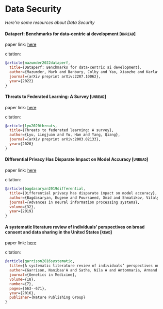 # Data Security
*Here're some resources about Data Security*


#### Dataperf: Benchmarks for data-centric ai development [`UNREAD`]

paper link: [here](https://arxiv.org/pdf/2207.10062)

citation: 
```bibtex
@article{mazumder2022dataperf,
  title={Dataperf: Benchmarks for data-centric ai development},
  author={Mazumder, Mark and Banbury, Colby and Yao, Xiaozhe and Karla{\v{s}}, Bojan and Rojas, William Gaviria and Diamos, Sudnya and Diamos, Greg and He, Lynn and Parrish, Alicia and Kirk, Hannah Rose and others},
  journal={arXiv preprint arXiv:2207.10062},
  year={2022}
}
```
    


#### Threats to Federated Learning: A Survey [`UNREAD`]
paper link: [here](https://arxiv.org/pdf/2003.02133)

citation: 
```bibtex
@article{lyu2020threats,
  title={Threats to federated learning: A survey},
  author={Lyu, Lingjuan and Yu, Han and Yang, Qiang},
  journal={arXiv preprint arXiv:2003.02133},
  year={2020}
}
```

#### Differential Privacy Has Disparate Impact on Model Accuracy [`UNREAD`]
paper link: [here](https://proceedings.neurips.cc/paper_files/paper/2019/file/fc0de4e0396fff257ea362983c2dda5a-Paper.pdf)

citation: 
```bibtex
@article{bagdasaryan2019differential,
  title={Differential privacy has disparate impact on model accuracy},
  author={Bagdasaryan, Eugene and Poursaeed, Omid and Shmatikov, Vitaly},
  journal={Advances in neural information processing systems},
  volume={32},
  year={2019}
}
```

#### A systematic literature review of individuals’ perspectives on broad consent and data sharing in the United States [`READ`]
paper link: [here](https://www.nature.com/articles/gim2015138)

citation: 
```bibtex
@article{garrison2016systematic,
  title={A systematic literature review of individuals’ perspectives on broad consent and data sharing in the United States},
  author={Garrison, Nanibaa'A and Sathe, Nila A and Antommaria, Armand H Matheny and Holm, Ingrid A and Sanderson, Saskia C and Smith, Maureen E and McPheeters, Melissa L and Clayton, Ellen W},
  journal={Genetics in Medicine},
  volume={18},
  number={7},
  pages={663--671},
  year={2016},
  publisher={Nature Publishing Group}
}
```


